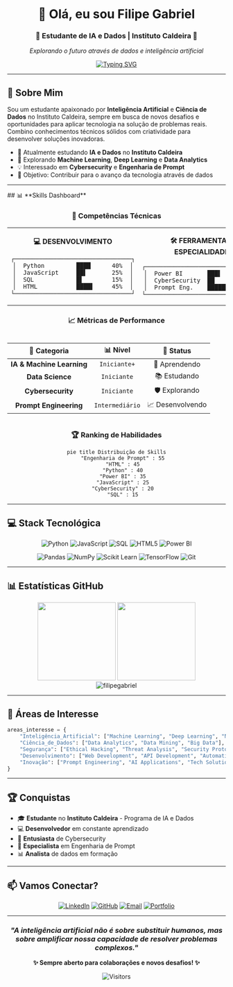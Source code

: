 <div align="center">

# 👋 Olá, eu sou **Filipe Gabriel**

### 🤖 Estudante de IA e Dados | Instituto Caldeira 🚀

*Explorando o futuro através de dados e inteligência artificial*

[![Typing SVG](https://readme-typing-svg.herokuapp.com?font=Fira+Code&size=22&duration=3000&pause=1000&color=00D9FF&center=true&vCenter=true&multiline=true&width=600&height=100&lines=Transformando+dados+em+insights;Construindo+o+futuro+com+IA;Apaixonado+por+tecnologia)](https://git.io/typing-svg)

</div>

---

## 🚀 **Sobre Mim**

Sou um estudante apaixonado por **Inteligência Artificial** e **Ciência de Dados** no Instituto Caldeira, sempre em busca de novos desafios e oportunidades para aplicar tecnologia na solução de problemas reais. Combino conhecimentos técnicos sólidos com criatividade para desenvolver soluções inovadoras.

- 🔭 Atualmente estudando **IA e Dados** no **Instituto Caldeira**
- 🌱 Explorando **Machine Learning**, **Deep Learning** e **Data Analytics**
- 💡 Interessado em **Cybersecurity** e **Engenharia de Prompt**
- 🎯 Objetivo: Contribuir para o avanço da tecnologia através de dados

---

</div>
## 📊 **Skills Dashboard**

<div align="center">

### 🎯 **Competências Técnicas**

<table>
<tr>
<td align="center" width="50%">

**💻 DESENVOLVIMENTO**
```
┌─────────────────────────────────┐
│  Python         ████      40%  │
│  JavaScript     ██▌       25%  │
│  SQL            █▌        15%  │
│  HTML           ████▌     45%  │
└─────────────────────────────────┘
```

</td>
<td align="center" width="50%">

**🛠️ FERRAMENTAS & ESPECIALIDADES**
```
┌─────────────────────────────────┐
│  Power BI       ███▌      35%  │
│  CyberSecurity  ██        20%  │
│  Prompt Eng.    █████▌    55%  │
└─────────────────────────────────┘
```

</td>
</tr>
</table>

### 📈 **Métricas de Performance**

<div style="display: flex; justify-content: space-around; margin: 20px 0;">

| 🎯 **Categoria** | 📊 **Nível** | 🚀 **Status** |
|:---:|:---:|:---:|
| **IA & Machine Learning** | `Iniciante+` | 🌱 Aprendendo |
| **Data Science** | `Iniciante` | 📚 Estudando |
| **Cybersecurity** | `Iniciante` | 🛡️ Explorando |
| **Prompt Engineering** | `Intermediário` | 📈 Desenvolvendo |

</div>

### 🏆 **Ranking de Habilidades**

```mermaid
pie title Distribuição de Skills
    "Engenharia de Prompt" : 55
    "HTML" : 45
    "Python" : 40
    "Power BI" : 35
    "JavaScript" : 25
    "CyberSecurity" : 20
    "SQL" : 15
```

</div>

---

## 💻 **Stack Tecnológica**

<div align="center">

![Python](https://img.shields.io/badge/-Python-3776AB?style=for-the-badge&logo=python&logoColor=white)
![JavaScript](https://img.shields.io/badge/-JavaScript-F7DF1E?style=for-the-badge&logo=javascript&logoColor=black)
![SQL](https://img.shields.io/badge/-SQL-336791?style=for-the-badge&logo=postgresql&logoColor=white)
![HTML5](https://img.shields.io/badge/-HTML5-E34F26?style=for-the-badge&logo=html5&logoColor=white)
![Power BI](https://img.shields.io/badge/-Power%20BI-F2C811?style=for-the-badge&logo=powerbi&logoColor=black)

![Pandas](https://img.shields.io/badge/-Pandas-150458?style=for-the-badge&logo=pandas&logoColor=white)
![NumPy](https://img.shields.io/badge/-NumPy-013243?style=for-the-badge&logo=numpy&logoColor=white)
![Scikit Learn](https://img.shields.io/badge/-Scikit%20Learn-F7931E?style=for-the-badge&logo=scikit-learn&logoColor=white)
![TensorFlow](https://img.shields.io/badge/-TensorFlow-FF6F00?style=for-the-badge&logo=tensorflow&logoColor=white)
![Git](https://img.shields.io/badge/-Git-F05032?style=for-the-badge&logo=git&logoColor=white)

</div>

---

## 📊 **Estatísticas GitHub**

<div align="center">
  <img height="180em" src="https://github-readme-stats.vercel.app/api?username=filipegabriel&show_icons=true&theme=tokyonight&include_all_commits=true&count_private=true"/>
  <img height="180em" src="https://github-readme-stats.vercel.app/api/top-langs/?username=filipegabriel&layout=compact&langs_count=7&theme=tokyonight"/>
</div>

<div align="center">
  <img src="https://github-readme-streak-stats.herokuapp.com/?user=filipegabriel&theme=tokyonight" alt="filipegabriel" />
</div>

---

## 🎯 **Áreas de Interesse**

```python
areas_interesse = {
    "Inteligência_Artificial": ["Machine Learning", "Deep Learning", "NLP"],
    "Ciência_de_Dados": ["Data Analytics", "Data Mining", "Big Data"],
    "Segurança": ["Ethical Hacking", "Threat Analysis", "Security Protocols"],
    "Desenvolvimento": ["Web Development", "API Development", "Automation"],
    "Inovação": ["Prompt Engineering", "AI Applications", "Tech Solutions"]
}
```

---

## 🏆 **Conquistas**

- 🎓 **Estudante** no **Instituto Caldeira** - Programa de IA e Dados
- 💻 **Desenvolvedor** em constante aprendizado
- 🔐 **Entusiasta** de Cybersecurity
- 🤖 **Especialista** em Engenharia de Prompt
- 📊 **Analista** de dados em formação

---

## 📫 **Vamos Conectar?**

<div align="center">

[![LinkedIn](https://img.shields.io/badge/-LinkedIn-0077B5?style=for-the-badge&logo=linkedin&logoColor=white)](https://linkedin.com/in/filipegabriel)
[![GitHub](https://img.shields.io/badge/-GitHub-181717?style=for-the-badge&logo=github&logoColor=white)](https://github.com/filipegabriel)
[![Email](https://img.shields.io/badge/-Email-D14836?style=for-the-badge&logo=gmail&logoColor=white)](mailto:filipe@email.com)
[![Portfolio](https://img.shields.io/badge/-Portfolio-FF5722?style=for-the-badge&logo=todoist&logoColor=white)](https://filipegabriel.dev)

</div>

---

<div align="center">

### *"A inteligência artificial não é sobre substituir humanos, mas sobre amplificar nossa capacidade de resolver problemas complexos."* 

**✨ Sempre aberto para colaborações e novos desafios! ✨**

![Visitors](https://visitor-badge.laobi.icu/badge?page_id=filipegabriel.filipegabriel)

</div>
